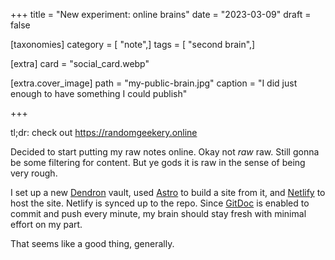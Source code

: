 +++
title = "New experiment: online brains"
date = "2023-03-09"
draft = false

[taxonomies]
category = [ "note",]
tags = [ "second brain",]

[extra]
card = "social_card.webp"

[extra.cover_image]
path = "my-public-brain.jpg"
caption = "I did just enough to have something I could publish"

+++

tl;dr: check out <https://randomgeekery.online>

Decided to start putting my raw notes online.
Okay not *raw* raw.
Still gonna be some filtering for content.
But ye gods it is raw in the sense of being very rough.

I set up a new [Dendron][dendron] vault, used [Astro][astro] to build a site from it, and [Netlify][netlify] to host the site.
Netlify is synced up to the repo.
Since [GitDoc][git-doc] is enabled to commit and push every minute, my brain should stay fresh with minimal effort on my part.

That seems like a good thing, generally.

[dendron]: https://dendron.so
[astro]: https://astro.build
[netlify]: https://netlify.com
[git-doc]: https://marketplace.visualstudio.com/items?itemName=vsls-contrib.gitdoc